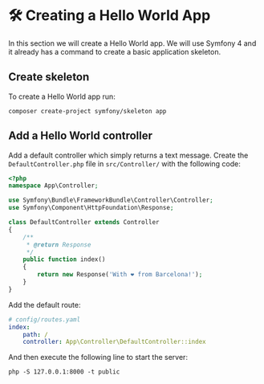 # 🛠️ Creating a Hello World App
In this section we will create a Hello World app. We will use Symfony 4 and it
already has a command to create a basic application skeleton.

## Create skeleton
To create a Hello World app run:
```cli
composer create-project symfony/skeleton app
```

## Add a Hello World controller
Add a default controller which simply returns a text message. Create the
`DefaultController.php` file in `src/Controller/` with the following code:

```php
<?php
namespace App\Controller;

use Symfony\Bundle\FrameworkBundle\Controller\Controller;
use Symfony\Component\HttpFoundation\Response;

class DefaultController extends Controller
{
    /**
     * @return Response
     */
    public function index()
    {
        return new Response('With ❤ from Barcelona!');
    }
}
```

Add the default route:

```yaml
# config/routes.yaml
index:
    path: /
    controller: App\Controller\DefaultController::index
```

And then execute the following line to start the server:
```cli
php -S 127.0.0.1:8000 -t public
```
